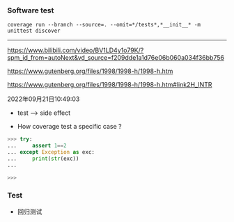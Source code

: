 ### Software test

```shell
coverage run --branch --source=. --omit=*/tests*,*__init__* -m unittest discover
```

---------
https://www.bilibili.com/video/BV1LD4y1o79K/?spm_id_from=autoNext&vd_source=f209dde1a1d76e06b060a034f36bb756

https://www.gutenberg.org/files/1998/1998-h/1998-h.htm

https://www.gutenberg.org/files/1998/1998-h/1998-h.htm#link2H_INTR

2022年09月21日10:49:03

- test --> side effect

- How coverage test a specific case ?

```python
>>> try:
...     assert 1==2
... except Exception as exc:
...     print(str(exc))
...

>>>
```

### Test
- 回归测试
